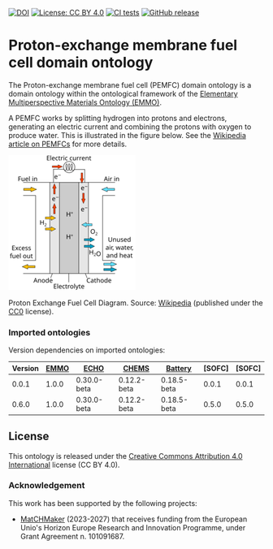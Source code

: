 [![DOI](https://zenodo.org/badge/DOI/10.5281/zenodo.15767822.svg)](https://doi.org/10.5281/zenodo.15767822)
[![License: CC BY 4.0](https://img.shields.io/badge/License-CC%20BY%204.0-lightgrey.svg)](https://creativecommons.org/licenses/by/4.0/)
[![CI tests](https://github.com/emmo-repo/domain-pemfc/actions/workflows/ci_tests.yml/badge.svg)](https://github.com/emmo-repo/domain-pemfc/actions/workflows/ci_tests.yml)
[![GitHub release](https://img.shields.io/github/v/release/emmo-repo/domain-pemfc)](https://emmo-repo.github.io/)

<!--
[![FOOPS Score](https://img.shields.io/badge/FOOPS%20Score-79.0%25-yellow)](https://foops.linkeddata.es/FAIR_validator.html)
![docs](https://github.com/emmo-repo/domain-pemfc/actions/workflows/docs-build-and-deploy.yml/badge.svg)
[![unstable](http://badges.github.io/stability-badges/dist/unstable.svg)](http://github.com/badges/stability-badges)
-->


# Proton-exchange membrane fuel cell domain ontology
The Proton-exchange membrane fuel cell (PEMFC) domain ontology is a domain ontology within the ontological framework of the [Elementary Multiperspective Materials Ontology (EMMO)][EMMO].

A PEMFC works by splitting hydrogen into protons and electrons, generating an electric current and combining the protons with oxygen to produce water.
This is illustrated in the figure below.
See the [Wikipedia article on PEMFCs][Wikipedia] for more details.

![Proton Exchange Fuel Cell Diagram](docs/Proton_Exchange_Fuel_Cell_Diagram-small.png)

Proton Exchange Fuel Cell Diagram. Source: [Wikipedia] (published under the [CC0] license).


### Imported ontologies
Version dependencies on imported ontologies:

| Version | [EMMO] | [ECHO]      | [CHEMS]     | [Battery]   | [SOFC] | [SOFC] |
|---------|--------|-------------|-------------|-------------|--------|--------|
| 0.0.1   | 1.0.0  | 0.30.0-beta | 0.12.2-beta | 0.18.5-beta | 0.0.1  | 0.0.1  |
| 0.6.0   | 1.0.0  | 0.30.0-beta | 0.12.2-beta | 0.18.5-beta | 0.5.0  | 0.5.0  |



## License
This ontology is released under the [Creative Commons Attribution 4.0
International](https://creativecommons.org/licenses/by/4.0/legalcode)
license (CC BY 4.0).


### Acknowledgement
This work has been supported by the following projects:

  - [MatCHMaker](https://he-matchmaker.eu/) (2023-2027) that receives funding from the European Unio's Horizon Europe Research and Innovation Programme, under Grant Agreement n. 101091687.


[EMMO]: https://github.com/emmo-repo/EMMO
[ECHO]: https://github.com/emmo-repo/domain-electrochemistry
[CHEMS]: https://github.com/emmo-repo/domain-chemical-substance
[Battery]: https://github.com/emmo-repo/domain-battery
[CHAMEO]: https://github.com/emmo-repo/domain-characterisation-methodology
[CC0]: http://creativecommons.org/publicdomain/zero/1.0/deed.en
[Wikipedia]: https://en.wikipedia.org/wiki/Proton-exchange_membrane_fuel_cell
